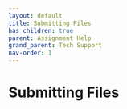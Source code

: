 ```yaml
---
layout: default
title: Submitting Files
has_children: true
parent: Assignment Help
grand_parent: Tech Support
nav-order: 1
---
```


# Submitting Files